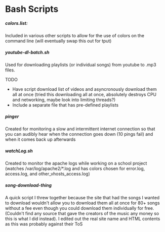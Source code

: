 # Bash Scripts

##### colors.list:

Included in various other scripts to allow for the use of colors on the command line (will eventually swap this out for tput)

##### youtube-dl-batch.sh

Used for downloading playlists (or individual songs) from youtube to .mp3 files.

TODO

- Have script download list of videos and asyncronously download them all at once
    (tried this downloading all at once, absolutely destroys CPU and networking, maybe look into limiting threads?)
- Include a separate file that has pre-defined playlists

##### pinger

Created for monitoring a slow and intermittent internet connection so that you can audibly hear when the connection goes down (10 pings fail) and when it comes back up afterwards

##### watchLog.sh

Created to monitor the apache logs while working on a school project (watches /var/log/apache2/\*.log and has colors chosen for error.log, access.log, and other_vhosts_access.log)

##### song-download-thing

A quick script I threw together because the site that had the songs I wanted to download wouldn't allow you to download them all at once for 80+ songs without a fee even though you could download them individually for free. (Couldn't find any source that gave the creators of the music any money so this is what I did instead). I edited out the real site name and HTML contents as this was probably against their ToS
